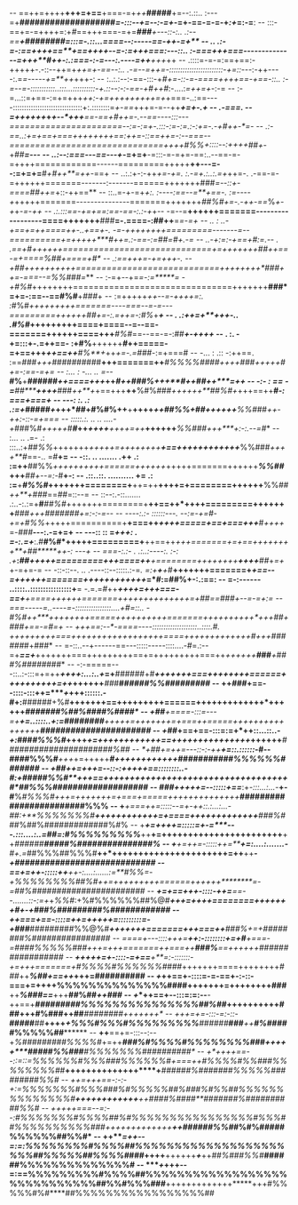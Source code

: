 --  ==++=++++**+++=+==**+===-=+*++***#####**+=--:.::..           :---=+**###################*=-:::--+=--:-=+*-=+-==-=-=-+*:+*=:-=**:
--  :::-==+=-=++++=:+*#*==+++===-=+=***###**+---::-:..        .:--==****+*************########**=:::=-.::...====--:-----==-+**+-=+**
--  .. .:-=-:==++++==**+==*++++--=-:=+**+**+===:---::..      :-===***+++===--------------=+++**#*++-:.:===-:-=---:.----=++***+*++*++
--      .::::=-=-=:==+==:-+++++-.-::--++=+*++=+-==--:..    .-=--=++=-::::::::::::::::::::::::-+=::-*--:-++----:.=*=-----+=**++*+++-:
--        :..:.:--:-==-:::-+*#+=-::-=-====++++==-+==-::.. :-=--=-:::::::::::..:::...::::::::::-+.::--:-:-==-+#++#*:-....:*=++=+*-:-=
--         :-=...::=+==-:=+=+++*++:-+=+++++++++=+*+===-..:==----:::::::::::::::::::::::::::::::+:.::::::::=*+-==*+++=-=--++***+=+-.+
--        .-===. --=++++++*+*****+--*+++**==-==+*#*++=-.--==----:::---======================--:=-:=+-.:::-:=-:=.:-**:+=-.-+*#++*-*=-
--        .:-==..:+=+==+===+**++*+++++*==:++=-::==++=-:--===--==============================++++*#%%+::::--:+*++***+*##+*-+##***=---
--         ..:--:===---==---+*-=+=+**-=:::-=-=+=-==:..--==-=-=++++============------=========+++++**++---=--:=+=+=**#*+#++**=++*-==+
--           ..:.:+-:-++*+=-+=. :.-=+.:..:.=+*++=-. .-==-=-=++++++=======-------:-------======+++++++###*=--::+-====##++=*+::-++==**
--                ::..=-+-=+*+:. :----:==--=**+==-. :=----+*+++++=======---------------=======+++++++*##%#+=-.-++-==*%*+-+*+*-=*-*++
--                .:.:::==-+=+==:==-==-:.:-+*+--    -=--=**++++++=======------------------====+++++++**###**=-.====-:##++**=*=-***=+
--                .. : ..-+==+=++====+*+-..+==+-.   -=-+**+++++++=========-------=--==========+=+++++****#*++=.:-==-:=#**#***=*#+.-=
--                     ..-**+:=:-+==+*#*:=.-- .    .==+#**++++++=============================+=+++++++**##*++==-=+====*%##*+===*=+#*
--                      .:==*++*+=-+=+**+*+-.      --+##*++++++++++============================++++++++*###**++=-===--=*%%###***=***
--                       :-=+--+=*=-:=*****=       -+#%#*++++++++===============================+++++++**###*=+=-:==--==#%#**+*###*+
--                      :=+++++*++--=-++++=:.      :*#%#*+++++++++=======----===--=-=---=========++++++***##*+=-:.=++=-:#%*+*******+
--          .           .:+*+=+**+*+*+-..          .*#%#*+++++++++====+====--=--==-=======++++++====+++***#%#*==--==-=-:##***+-++++*
--  .     :.              -+=:::+-.=++==-          :+#%**++++++*******#*++=====-=+==+++*********++==++****#%**+*++*+=-.=###*-:=+===#
--  -...  :               .::      -:++==.        :==###*+++*##########**+++=======++***#%%%%####**++++***###*+****++++*#*+=-:==-=+=
--  :...  :                          -... ..    =--***#%**+***#*#####*******++====+++***++*******#**++***###%+++**#*++#**#++*****=++
--  -:-   :                               ==    -=****##*****++++**#*##*++**+*+==+++**++**%#%###*++++++**##%#+*+++==++**#*-:===+===+
--  ---:  :.                              .:   .:=+*#####*+*+++*##+#%#%++**+**++++******++##%%+##*++++++**%%#*##*++-++***:-::-=+==*=
--  :::::.:.                           .. .. ....-+*###%#*+++++*#***#*++******++++***+**+++=++***++++++***%%###**+++****+:-:.--=*#**
--  :...  ..                          .=- .: :::..:+*##%%*+++++++*+++++=+++***++++*+****+==++++++++++++***%%###*++++**#*==-.. =#**+=
--  -::.  ..                  ....... .++ .:   :=++**##%%*++++++++++======+***++++*+*+++++=======++++++***%%##*+++***##+--=:-*#**+-:
--  .::..::.       ..........          += .:  :=**+***#%%#*+++++++========+**++=++**++++=+========++++++**%%##*++**+###*==*##*=::--=
--  ::--:.-::.......                  .:..-:.:=+**#***##%#*+++++++========+**++==++*++++=========+++++++**###*+++***#######+=:-:-=--
--  ----:.:- ::::::---.                   --:=-+=#-+=+*#%%*+++++==========+**+===++*++++=====+==+===+++***#*++++*=-*###***---:.-=+=+
--  ---:: :: =*****+++:         .         =-:.=+***:.#**#%#*+++++=========+**++==++*+++=======+=+==++++****++++**+*##*****++-: ---+*
--  ===-:.:- .            .:..:----:.    :-:  .+***:*****##*+++++=========+*++====++**+========++++++++****++++***#***#*+*=+*+-=+=-=
--  -::-::--.       ..   .----::--:::::.:-=*.  =:+**+**+*#**+++++++=======+*+==--=++++++=======++++++++****++++*=****#*:=##%+-:.:==:
--  =-:------   ..::::..::::::::::::::::+**=   -.=.=*#*++***++++=+++===-==+**+====++++++=======+++++++++**+++++=+#**#*==###+--=-=+:=
--  ===-----=..----=-::::::::::::::::....+#=::..  -#%#++****++++++++=====+++**+++++**+*+=======+++++++++*+*+++**#**#*+*##*#+==-=*#=+
--  +++==:--*-====----::::::::::::::::::::**..::::.*#*. ***+++++++++===++++++*++++++*++++++====+++++++++++*++**#***+++###*###*#+###*
--  =-::..--+------==---:::::-----::::....-#=.:--=+***==+***+++++++===+++++++++==+=+++++++++===++*++++++****#*##***+*#*##%#####*###*
--  -:-=====---::..:-:::=+=++***++++:...:..+*=+**######+#***+++++++===++++++++======++++++++++=++*++++++***##*#**#*#####%%#########*
--  ++*###*+==--::::-:::++=****+*+++::::::.-#+:**######+%#**+++++++==+++++++++======+++++++++++++*++++++*****##*##*###%##%####%####*
--  *+*##**+====-:::=---*=+*******+=..::::..+*:=*########****++++*+=+++++++=+===++=====++++++++++*++++++*****#*#####################
--  *+*##*+==+==-:::=:=+*+********+::...::..-*+:*###*#%%%#***++++*+=++++++++++++==+++++++++++++++*++++++***######################%##
--  *+##**+=++=---::-:-**++******+=::.::::::-*#--##**##%%%#***+++*+=+++++**************#***++++++*++++++****###########%%%%%%#######
--  +*##*++=+++=--::-:+++++***=**=::::::::..-*#*:+##*###%%#****+++*==+++++++++++++++++++++++++++++++++++**#*##%%%###################
--  *##*#+++++=--:::::+==*****:+*-:::...:...-***+-#**%*#%%%#****++*+=+++++++=+===+=====+++++++++*+++++***########################%%%
--  +****+===++=:::::-*-=+****-++::.:...:...-*##*:+**%%%%%%%#****+**+++++++++++=+====++++++++++**+++****###%#*##%##%#############%#%
--  +****+=++++=:::::=+-=*****---.:::....:..=**##=:*#%%%%%%%%%***++**+=+++++++++++++++++++++++**++****######**#####%###############%
--  +***+=++*=*-:::::++=*****+=:....:.......-***#+.=*##%%%##%%%#**++*++++++++++++++++++++++=++**++****-+############################
--  ****==+=*++-:::::+*+****++-:....:......:=**#%%=-+*%%%%%%%%##%#****++=+++++++++======++++++********=-=##%#*######################
--  ***+=+==+++-::::-++=****==--.......::-:=+*+*%%#*:+%#%%%%%%##%@#***+++=++++========+++++++*********#+-+###%#########%############
--  ***++===+==-::::=++=*++*+++=:::::::::=-+****###***#########%%@%#***+++++++=======+++===++**##****#%*+=+########%################
--  ****====+---::::+++=*****++:-::::::::+=+***#***+===-=*####%%%%%###*+++=+++=======++===++**##*****#%***==++++++*#################
--  ***+++++=+-::::-=+==***+**=:-:::::::-+=+++=======+*#%%%%#%%%%%%####*+++++++====++++++++*###*++****%##*+==++*+++=******##########
--  ***+*++==+-::::=-=-==**+**-:-::-===+=++++********%%%%%%%%%%%%%%#**###+++++++=++++++++**###**++****%###*==***+++**##%##*++****###
--  +****++==+--:::=:=:--**-++==+*********##*#######%%%%%%%%%%%%%%%#***#%##*++++++++++**###****+++****#%###++##***########**+++++++*
--  +**+**+=+=-:::-=:-::-***#####**##**++++******+*%%%#%%%#%%%%%%%%%****######*******###*******++****#%####*******#%%%%%##**********
--  **++**==+=-:::--:--+*%#########%%%%#*+=++*****###%#%%%%#%%%%%%%%##***#***********++++******+****#####*%%###**#%%%%%%%##########*
--  +*++**++==--::=::=%%%%%%#%%%###%%%%%%#*+===++#%%%%#%%###%%%%%%%%#*#*****++++++++++++++****+*****######%#######%%%%%#######*##%%#
--  ++=++*+==-:-:-+:=%%%%%%%#%%%###%#%%%%%##%##*#%#%%##%%%%%%%%%%%%%%*#******++++++++++++****+****+*####%####**#######%##########%%#
--  +++++*===--=:--:#%%%%%%%#%%%%##%#%%%%%%%%%%%%%%%%#%%%##%%%%%%%%%%#***##*+++++++++++++********++######%%#***#%#%#####%%%%%%##%%#*
--  ++****=++--=:=:*%%%%%%%%#%%%%##%%%%%%%%%%%%%%%%%%%%%%##%%%%%##%%%%#*###**++++**++++++***+***++*##%###%%#***######%%%%%%%%%%%%%%#
--  ****+*+++--=:==%%%%%%%%%#%%%%##%%%%%%%%%%%%%%%%%%%%%%%%%%%%%##%%#%%%###**+++++++++++++*****+++#%%%%%#%#****##%%%%%%%%%%%%%%%%%##
